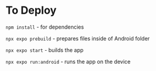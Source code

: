 # To Deploy

`npm install` - for dependencies

`npx expo prebuild` - prepares files inside of Android folder

`npx expo start` - builds the app

`npx expo run:android` - runs the app on the device


